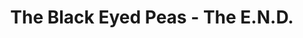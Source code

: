 ---
title: The Black Eyed Peas - The E.N.D.
number: 2
description: The Black Eyed Peas teach us foundational skills in linguistics, algebra, sexual hygiene and apiology.
link-mp3: http://feeds.soundcloud.com/stream/118565824-radio4scotland-hmm-interesting-choice-e-p-2.mp3
duration: "00:31:50"
byte-length: 61131904
pub-date: Mon, 04 Nov 2013 20:16:42 GMT
soundcloud-id: 118565824
---